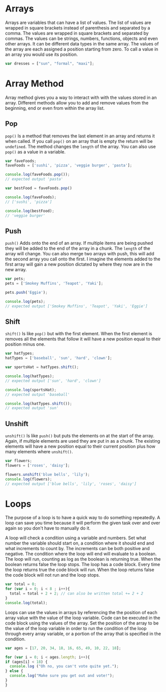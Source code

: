 # Arrays

Arrays are variables that can have a list of values. The list of values are wrapped in square brackets instead of parenthesis and separated by a comma. The values are wrapped in square brackets and separated by commas. The values can be strings, numbers, functions, objects and even other arrays. It can be different data types in the same array. The values of the array are each assigned a position starting from zero. To call a value in an array you would use its position.
```js
var dresses = ["sun", "formal", "maxi"];

```

# Array Method

Array method gives you a way to interact with with the values stored in an array. Different methods allow you to add and remove values from the beginning, end or even from within the array list.

## Pop
`pop()` Is a method that removes the last element in an array and returns it when called. If you call `pop()` on an array that is empty the return will be `undefined`. The method changes the `length` of the array. You can also use `pop()` as a value in a variable.
```js
var faveFoods;
faveFoods = ['sushi', 'pizza', 'veggie burger', 'pasta'];

console.log(faveFoods.pop());
// expected output 'pasta'

var bestFood = faveFoods.pop()

console.log(faveFoods);
// ['sushi', 'pizza']

console.log(bestFood);
// 'veggie burger'

```
## Push
`push()` Adds onto the end of an array. If multiple items are being pushed they will be added to the end of the array in a chunk. The `length` of the array will change. You can also merge two arrays with push, this will add the second array you call onto the first. I imagine the elements added to the first array will gain a new position dictated by where they now are in the new array.
```js
var pets;
pets = ['Smokey Muffins', 'Teapot', 'Yaki'];

pets.push('Eggie');

console.log(pets);
// expected output ['Smokey Muffins', 'Teapot', 'Yaki', 'Eggie']
```

## Shift
`shift()` Is like `pop()` but with the first element. When the first element is removes all the elements that follow it will have a new position equal to their position minus one.
```js
var hatTypes;
hatTypes = ['baseball', 'sun', 'hard', 'clown'];

var sportsHat = hatTypes.shift();

console.log(hatTypes);
// expected output ['sun', 'hard', 'clown']

console.log(sportsHat);
// expected output 'baseball'

console.log(hatTypes.shift());
// expected output 'sun'
```

## Unshift
`unshift()` Is like `push()` but puts the elements on at the start of the array. Again, if multiple elements are used they are put in as a chunk. The existing elements will have a new position equal to their current position plus how many elements where `unshift()`.
```js
var flowers;
flowers = ['roses', 'daisy'];

flowers.unshift('blue bells', 'lily');
console.log(flowers);
// expected output ['blue bells', 'lily', 'roses', 'daisy']

```

# Loops

The purpose of a loop is to have a quick way to do something repeatedly. A loop can save you time because it will perform the given task over and over again so you don't have to manually do it.

A loop will check a condition using a variable and numbers. Set what number the variable should start on, a condition where it should end and what increments to count by. The increments can be both positive and negative. The condition where the loop will end will evaluate to a boolean. The loop will run, counting as log as the boolean is returning true. When the boolean returns false the loop stops. The loop has a code block. Every time the loop returns true the code block will run. When the loop returns false the code block will not run and the loop stops.

```js
var total = 0;
for (var i = 0; i < 8 ; i++){
  total = total + 2 + 2; // can also be written total += 2 + 2
}
console.log(total);

```

Loops can use the values in arrays by referencing the the position of each array value with the value of the loop variable. Code can be executed in the code block using the values of the array. Set the position of the array to be the value of the loop variable in order to run the condition of the loop through every array variable, or a portion of the array that is specified in the condition.

```js
var ages = [17, 20, 34, 18, 16, 65, 49, 10, 22, 18];

for (var i = 0; i < ages.length; i++){
if (ages[i] < 18) {
  console.log ("Oh no, you can't vote quite yet.");
} else {
  console.log("Make sure you get out and vote!");
}
}

```
